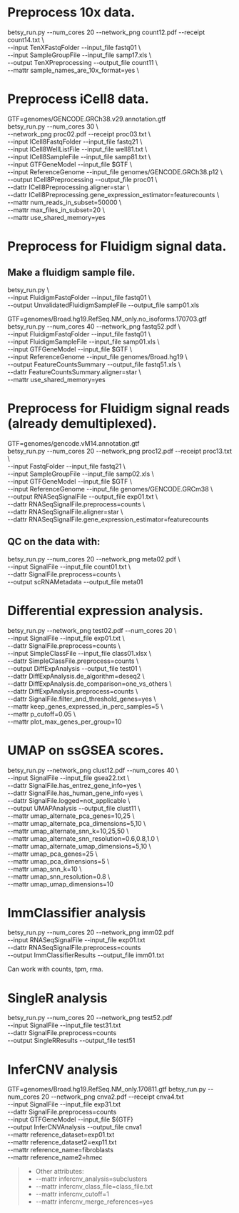 # Preprocess 10x data.  
betsy_run.py --num_cores 20 --network_png count12.pdf --receipt count14.txt \\  
    --input TenXFastqFolder --input_file fastq01 \\  
    --input SampleGroupFile --input_file samp17.xls \\  
    --output TenXPreprocessing --output_file count11 \\  
    --mattr sample_names_are_10x_format=yes \\  
  
  
# Preprocess iCell8 data.  
GTF=genomes/GENCODE.GRCh38.v29.annotation.gtf  
betsy_run.py --num_cores 30 \\  
  --network_png proc02.pdf --receipt proc03.txt \\  
  --input ICell8FastqFolder --input_file fastq21 \\  
  --input ICell8WellListFile --input_file well81.txt \\  
  --input ICell8SampleFile --input_file samp81.txt \\  
  --input GTFGeneModel --input_file $GTF \\  
  --input ReferenceGenome --input_file genomes/GENCODE.GRCh38.p12 \\  
  --output ICell8Preprocessing --output_file proc01 \\  
  --dattr ICell8Preprocessing.aligner=star \\  
  --dattr ICell8Preprocessing.gene_expression_estimator=featurecounts \\  
  --mattr num_reads_in_subset=50000 \\  
  --mattr max_files_in_subset=20 \\  
  --mattr use_shared_memory=yes  
  
  
# Preprocess for Fluidigm signal data.  
## Make a fluidigm sample file.  
 betsy_run.py \\  
   --input FluidigmFastqFolder --input_file fastq01 \\  
   --output UnvalidatedFluidigmSampleFile --output_file samp01.xls  
  
  
 GTF=genomes/Broad.hg19.RefSeq.NM_only.no_isoforms.170703.gtf  
 betsy_run.py --num_cores 40 --network_png fastq52.pdf \\  
   --input FluidigmFastqFolder --input_file fastq01 \\  
   --input FluidigmSampleFile --input_file samp01.xls \\  
   --input GTFGeneModel --input_file $GTF \\  
   --input ReferenceGenome --input_file genomes/Broad.hg19 \\  
   --output FeatureCountsSummary --output_file fastq51.xls \\  
   --dattr FeatureCountsSummary.aligner=star \\  
   --mattr use_shared_memory=yes  
  
  
# Preprocess for Fluidigm signal reads (already demultiplexed).  
 GTF=genomes/gencode.vM14.annotation.gtf  
 betsy_run.py --num_cores 20 --network_png proc12.pdf --receipt proc13.txt \\  
   --input FastqFolder --input_file fastq21 \\  
   --input SampleGroupFile --input_file samp02.xls \\  
   --input GTFGeneModel --input_file $GTF \\  
   --input ReferenceGenome --input_file genomes/GENCODE.GRCm38 \\  
   --output RNASeqSignalFile --output_file exp01.txt \\  
   --dattr RNASeqSignalFile.preprocess=counts \\  
   --dattr RNASeqSignalFile.aligner=star \\  
   --dattr RNASeqSignalFile.gene_expression_estimator=featurecounts  
  
## QC on the data with:  
 betsy_run.py --num_cores 20 --network_png meta02.pdf \\  
   --input SignalFile --input_file count01.txt \\  
   --dattr SignalFile.preprocess=counts \\  
   --output scRNAMetadata --output_file meta01  
  
  
  
# Differential expression analysis.  
betsy_run.py --network_png test02.pdf --num_cores 20 \\  
  --input SignalFile --input_file exp01.txt \\  
  --dattr SignalFile.preprocess=counts \\  
  --input SimpleClassFile --input_file class01.xlsx \\  
  --dattr SimpleClassFile.preprocess=counts \\  
  --output DiffExpAnalysis --output_file test01 \\  
  --dattr DiffExpAnalysis.de_algorithm=deseq2 \\  
  --dattr DiffExpAnalysis.de_comparison=one_vs_others \\  
  --dattr DiffExpAnalysis.preprocess=counts \\  
  --dattr SignalFile.filter_and_threshold_genes=yes \\  
  --mattr keep_genes_expressed_in_perc_samples=5 \\  
  --mattr p_cutoff=0.05 \\  
  --mattr plot_max_genes_per_group=10  
  
  
  
# UMAP on ssGSEA scores.  
betsy_run.py --network_png clust12.pdf --num_cores 40 \\  
   --input SignalFile --input_file gsea22.txt \\  
   --dattr SignalFile.has_entrez_gene_info=yes \\  
   --dattr SignalFile.has_human_gene_info=yes \\  
   --dattr SignalFile.logged=not_applicable \\  
   --output UMAPAnalysis --output_file clust11 \\  
   --mattr umap_alternate_pca_genes=10,25 \\  
   --mattr umap_alternate_pca_dimensions=5,10 \\  
   --mattr umap_alternate_snn_k=10,25,50 \\  
   --mattr umap_alternate_snn_resolution=0.6,0.8,1.0 \\  
   --mattr umap_alternate_umap_dimensions=5,10 \\  
   --mattr umap_pca_genes=25 \\  
   --mattr umap_pca_dimensions=5 \\  
   --mattr umap_snn_k=10 \\  
   --mattr umap_snn_resolution=0.8 \\  
   --mattr umap_umap_dimensions=10  



# ImmClassifier analysis

betsy_run.py --num_cores 20 --network_png imm02.pdf \
  --input RNASeqSignalFile --input_file exp01.txt \
  --dattr RNASeqSignalFile.preprocess=counts \
  --output ImmClassifierResults --output_file imm01.txt

Can work with counts, tpm, rma.


# SingleR analysis

betsy_run.py --num_cores 20 --network_png test52.pdf \
  --input SignalFile --input_file test31.txt \
  --dattr SignalFile.preprocess=counts \
  --output SingleRResults --output_file test51



# InferCNV analysis

GTF=genomes/Broad.hg19.RefSeq.NM_only.170811.gtf
betsy_run.py --num_cores 20 --network_png cnva2.pdf --receipt cnva4.txt \
  --input SignalFile --input_file exp31.txt \
  --dattr SignalFile.preprocess=counts \
  --input GTFGeneModel --input_file ${GTF} \
  --output InferCNVAnalysis --output_file cnva1 \
  --mattr reference_dataset=exp01.txt \
  --mattr reference_dataset2=exp11.txt \
  --mattr reference_name=fibroblasts \
  --mattr reference_name2=hmec

> * Other attributes\:
> * --mattr infercnv_analysis=subclusters
> * --mattr infercnv_class_file=class_file.txt
> * --mattr infercnv_cutoff=1
> * --mattr infercnv_merge_references=yes


